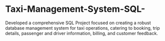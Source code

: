 # Taxi-Management-System-SQL-
Developed a comprehensive SQL Project focused on creating a robust database management system for taxi operations, catering to booking, trip details, passenger and driver information, billing, and customer feedback.
